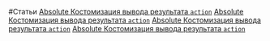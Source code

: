 #Статьи
[Absolute Костомизация вывода результата `action`](https://github.com/rainnogame/learning/blob/master/docs/какая-то%20херня%20на%20нашем/response/123.md)
[Absolute Костомизация вывода результата `action`](https://github.com/rainnogame/learning/blob/master/docs/какая-то%20херня%20на%20нашем/response/423423412312.md)
[Absolute Костомизация вывода результата `action`](https://github.com/rainnogame/learning/blob/master/docs/какая-то%20херня%20на%20нашем/response/45889843.md)
[Absolute Костомизация вывода результата `action`](https://github.com/rainnogame/learning/blob/master/docs/какая-то%20херня%20на%20нашем/response/addCustomResponce.md)
